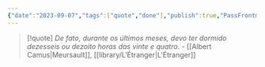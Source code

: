 ```yaml
---
{"date":"2023-09-07","tags":["quote","done"],"publish":true,"PassFrontmatter":true}
---
```


> [!quote] *De fato, durante os últimos meses, devo ter dormido dezesseis ou dezoito horas das vinte e quatro.*
> \- [[Albert Camus\|Meursault]], [[library/L'Étranger\|L'Étranger]]
